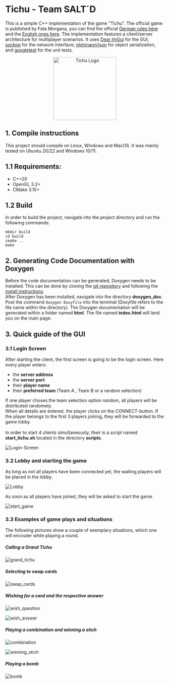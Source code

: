 # Tichu - Team SALT´D

This is a simple C++ implementation of the game "Tichu". The official game is published by Fata Morgana, you can find the official [German rules here](https://abacusspiele.de/wp-content/uploads/2021/01/Tichu_Regel.pdf) and the [English ones here](https://fatamorgana.ch/fatamorgana/tichu/english-rules).
The implementation features a client/server architecture for multiplayer scenarios.
It uses [Dear ImGui](https://github.com/ocornut/imgui) for the GUI, [sockpp](https://github.com/fpagliughi/sockpp) for the network interface, [nlohmann/json](https://github.com/nlohmann/json) for object serialization, and [googletest](https://github.com/google/googletest) for the unit tests. 

<div align="center">

<img src="./assets/tichu_logo.png" alt="Tichu Logo" width="200px"/>

</div>

## 1. Compile instructions
This project should compile on Linux, Windows and MacOS. It was mainly tested on Ubuntu  20/22 and Windows 10/11.

## 1.1 Requirements:
- C++20
- OpenGL 3.2+
- CMake 3.15+

## 1.2 Build

In order to build the project, navigate into the project directory and run the following commands:
```
mkdir build
cd build
cmake ..
make
```

## 2. Generating Code Documentation with Doxygen

Before the code documentation can be generated, Doxygen needs to be installed. This can be done by cloning the [git repository](https://github.com/doxygen/doxygen) and following the [install instructions](https://www.doxygen.nl/manual/install.html#google_vignette). <br>
After Doxygen has been installed, navigate into the directory **doxygen_doc**. Post the command `doxygen Doxyfile`  into the terminal (Doxyfile refers to the file name within the directory). The Doxygen documentation will be generated within a folder named **html**. The file named **index.html** will land you on the main page.


## 3. Quick guide of the GUI

### 3.1 Login Screen

After starting the client, the first screen is going to be the login screen. Here every player enters:
- the **server address**
- the **server port**
- their **player name**
- their **preferred team** (Team A , Team B or a random selection)

If one player choses the team selection option *random*, all players will be distributed randomely. <br>
When all details are entered, the player clicks on the *CONNECT*-button. If the player belongs to the first 3 players joining, they will be forwarded to the game lobby.<br>
<br>
In order to start 4 clients simultaneously, their is a script named **start_tichu.sh** located in the directory **scripts**.

![Login-Screen](./assets/1_home.png?raw=true)

### 3.2 Lobby and starting the game

As long as not all players have been connected yet, the waiting players will be placed in the lobby.

![Lobby](./assets/2_lobby.png?raw=true)

As soon as all players have joined, they will be asked to start the game.

![start_game](./assets/3_start_game.png?raw=true)


### 3.3 Examples of game plays and situations

The following pictures show a couple of exemplary situations, which one will encouter while playing a round.


##### Calling a Grand Tichu

![grand_tichu](./assets/4_call_grand_tichu.png?raw=true)


##### Selecting to swap cards

![swap_cards](./assets/6_swap_cards.png?raw=true)

##### Wishing for a card and the respective answer 

![wish_question](./assets/7_wish.png?raw=true)

![wish_answer](./assets/8_not_play_the_wish.png?raw=true)

##### Playing a combination and winning a stich

![combination](./assets/11_playing_combination.png?raw=true)

![winning_stich](./assets/10_win_the_stich.png?raw=true)

##### Playing a bomb

![bomb](./assets/9_played_a_bomb.png?raw=true)


